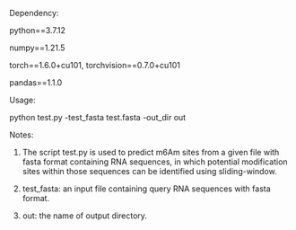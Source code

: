 Dependency:

python==3.7.12

numpy==1.21.5

torch==1.6.0+cu101, torchvision==0.7.0+cu101

pandas==1.1.0

Usage:

python test.py -test_fasta test.fasta -out_dir out


Notes: 

1. The script test.py is used to predict m6Am sites from a given file with fasta format containing RNA sequences, in which potential modification sites within those sequences can be identified using sliding-window. 

2. test_fasta: an input file containing query RNA sequences with fasta format.

3. out: the name of output directory.
